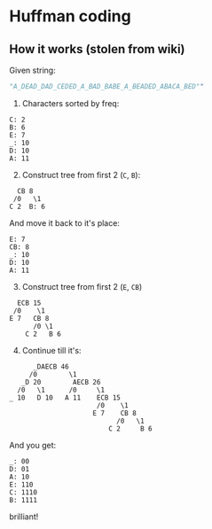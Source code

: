 # Huffman coding

## How it works (stolen from wiki)

Given string:
```py
"A_DEAD_DAD_CEDED_A_BAD_BABE_A_BEADED_ABACA_BED""
```

1. Characters sorted by freq:
```
C: 2
B: 6
E: 7
_: 10
D: 10
A: 11
```

2. Construct tree from first 2 (`C`, `B`):
```
  CB 8
 /0   \1
C 2  B: 6
```

And move it back to it's place:
```
E: 7
CB: 8
_: 10
D: 10
A: 11
```

3. Construct tree from first 2 (`E`, `CB`)
```
  ECB 15
 /0    \1
E 7   CB 8
      /0 \1
    C 2   B 6
```

4. Continue till it's:
```
      _DAECB 46
     /0        \1
   _D 20        AECB 26
  /0   \1      /0     \1
_ 10   D 10   A 11    ECB 15
                      /0    \1
                     E 7    CB 8
                           /0   \1
                         C 2     B 6
```
And you get:
```
_: 00
D: 01
A: 10
E: 110
C: 1110
B: 1111
```
brilliant!
